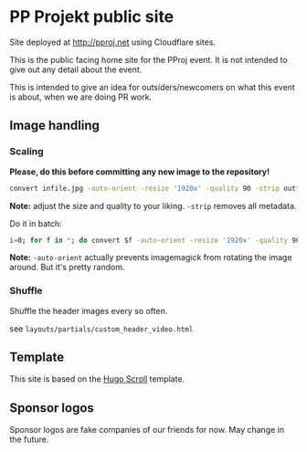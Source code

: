 # PP Projekt public site

Site deployed at http://pproj.net using Cloudflare sites.

This is the public facing home site for the PProj event.
It is not intended to give out any detail about the event.

This is intended to give an idea for outsiders/newcomers on what this event is about, when we are doing PR work.

## Image handling

### Scaling

**Please, do this before committing any new image to the repository!**

```bash
convert infile.jpg -auto-orient -resize '1920x' -quality 90 -strip outfile.jpg
```

**Note:** adjust the size and quality to your liking. `-strip` removes all metadata.

Do it in batch:

```bash
i=0; for f in *; do convert $f -auto-orient -resize '1920x' -quality 90 -strip $i.jpg; i=$(( $i + 1 )); done
```

**Note:** `-auto-orient` actually prevents imagemagick from rotating the image around. But it's pretty random.

### Shuffle

Shuffle the header images every so often.

see `layouts/partials/custom_header_video.html`

## Template

This site is based on the [Hugo Scroll](https://themes.gohugo.io/themes/hugo-scroll/) template.

## Sponsor logos

Sponsor logos are fake companies of our friends for now. May change in the future.
